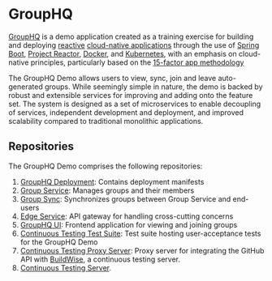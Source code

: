 # GroupHQ
[GroupHQ](https://grouphq.org/) is a demo application created as a training exercise for building and deploying 
[reactive](https://en.wikipedia.org/wiki/Reactive_Streams) [cloud-native applications](https://aws.amazon.com/what-is/cloud-native/) 
through the use of [Spring Boot](https://www.ibm.com/topics/java-spring-boot), [Project Reactor](https://projectreactor.io/), 
[Docker](https://www.docker.com/), and [Kubernetes](https://kubernetes.io/), with an 
emphasis on cloud-native principles, particularly based on the [15-factor app methodology](https://developer.ibm.com/articles/15-factor-applications/)

The GroupHQ Demo allows users to view, sync, join and leave auto-generated groups. While seemingly simple in nature,
the demo is backed by robust and extensible services for improving and adding onto the feature set. The system is
designed as a set of microservices to enable decoupling of services, independent development and deployment, and
improved scalability compared to traditional monolithic applications.

## Repositories
The GroupHQ Demo comprises the following repositories:
1. [GroupHQ Deployment](https://github.com/GroupHQ/groupHQ-deployment): Contains deployment manifests
2. [Group Service](https://github.com/GroupHQ/group-service): Manages groups and their members
3. [Group Sync](https://github.com/GroupHQ/group-sync): Synchronizes groups between Group Service and end-users
4. [Edge Service](https://github.com/GroupHQ/edge-service): API gateway for handling cross-cutting concerns
5. [GroupHQ UI](https://github.com/GroupHQ/groupHQ-ui): Frontend application for viewing and joining groups
6. [Continuous Testing Test Suite](https://github.com/GroupHQ/grouphq-continuous-testing-test-suite): Test suite hosting
user-acceptance tests for the GroupHQ Demo
7. [Continuous Testing Proxy Server](https://github.com/GroupHQ/grouphq-continuous-testing-proxy-server): Proxy server
for integrating the GitHub API with [BuildWise](https://agileway.com.au/buildwise), a continuous testing server. 
8. [Continuous Testing Server](https://5160-70-107-109-25.ngrok-free.app/).